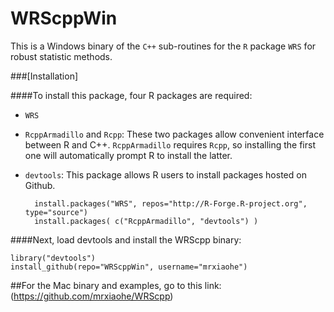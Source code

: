 WRScppWin
=========

This is a Windows binary of the `C++` sub-routines for the `R` package `WRS` for robust statistic methods.

###[Installation]

####To install this package, four R packages are required:

* `WRS`
* `RcppArmadillo` and `Rcpp`: These two packages allow convenient interface between R and C++. `RcppArmadillo` requires `Rcpp`, so installing the first one will automatically prompt R to install the latter.
* `devtools`: This package allows R users to install packages hosted on Github.

        install.packages("WRS", repos="http://R-Forge.R-project.org", type="source")
        install.packages( c("RcppArmadillo", "devtools") )

####Next, load devtools and install the WRScpp binary:

    library("devtools")
    install_github(repo="WRScppWin", username="mrxiaohe")  



##For the Mac binary and examples, go to this link: (https://github.com/mrxiaohe/WRScpp)
